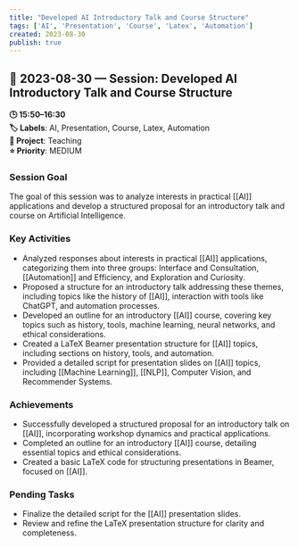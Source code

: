 ```yaml
---
title: "Developed AI Introductory Talk and Course Structure"
tags: ['AI', 'Presentation', 'Course', 'Latex', 'Automation']
created: 2023-08-30
publish: true
---
```


## 📅 2023-08-30 — Session: Developed AI Introductory Talk and Course Structure

**🕒 15:50–16:30**  
**🏷️ Labels**: AI, Presentation, Course, Latex, Automation  
**📂 Project**: Teaching  
**⭐ Priority**: MEDIUM  


### Session Goal
The goal of this session was to analyze interests in practical [[AI]] applications and develop a structured proposal for an introductory talk and course on Artificial Intelligence.

### Key Activities
- Analyzed responses about interests in practical [[AI]] applications, categorizing them into three groups: Interface and Consultation, [[Automation]] and Efficiency, and Exploration and Curiosity.
- Proposed a structure for an introductory talk addressing these themes, including topics like the history of [[AI]], interaction with tools like ChatGPT, and automation processes.
- Developed an outline for an introductory [[AI]] course, covering key topics such as history, tools, machine learning, neural networks, and ethical considerations.
- Created a LaTeX Beamer presentation structure for [[AI]] topics, including sections on history, tools, and automation.
- Provided a detailed script for presentation slides on [[AI]] topics, including [[Machine Learning]], [[NLP]], Computer Vision, and Recommender Systems.

### Achievements
- Successfully developed a structured proposal for an introductory talk on [[AI]], incorporating workshop dynamics and practical applications.
- Completed an outline for an introductory [[AI]] course, detailing essential topics and ethical considerations.
- Created a basic LaTeX code for structuring presentations in Beamer, focused on [[AI]].

### Pending Tasks
- Finalize the detailed script for the [[AI]] presentation slides.
- Review and refine the LaTeX presentation structure for clarity and completeness.
